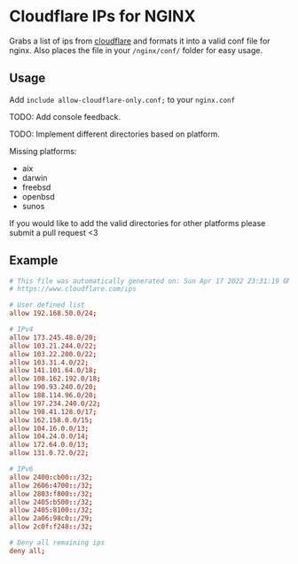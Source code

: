 # Cloudflare IPs for NGINX

Grabs a list of ips from [cloudflare](https://www.cloudflare.com/ips) and formats it into a valid conf file for nginx. Also places the file in your `/nginx/conf/` folder for easy usage.

## Usage

Add `include allow-cloudflare-only.conf;` to your `nginx.conf`

TODO: Add console feedback.

TODO: Implement different directories based on platform.

Missing platforms:

* aix
* darwin
* freebsd
* openbsd
* sunos

If you would like to add the valid directories for other platforms please submit a pull request <3

## Example

```conf
# This file was automatically generated on: Sun Apr 17 2022 23:31:19 GMT-0400 (Eastern Daylight Time)
# https://www.cloudflare.com/ips

# User defined list
allow 192.168.50.0/24;

# IPv4
allow 173.245.48.0/20;
allow 103.21.244.0/22;
allow 103.22.200.0/22;
allow 103.31.4.0/22;
allow 141.101.64.0/18;
allow 108.162.192.0/18;
allow 190.93.240.0/20;
allow 188.114.96.0/20;
allow 197.234.240.0/22;
allow 198.41.128.0/17;
allow 162.158.0.0/15;
allow 104.16.0.0/13;
allow 104.24.0.0/14;
allow 172.64.0.0/13;
allow 131.0.72.0/22;

# IPv6
allow 2400:cb00::/32;
allow 2606:4700::/32;
allow 2803:f800::/32;
allow 2405:b500::/32;
allow 2405:8100::/32;
allow 2a06:98c0::/29;
allow 2c0f:f248::/32;

# Deny all remaining ips
deny all;
```
